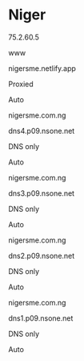 # Niger
75.2.60.5

	
	
www
	
nigersme.netlify.app
	

Proxied
	
Auto
	
		
	
nigersme.com.ng
	
dns4.p09.nsone.net
	

DNS only
	
Auto
	
		
	
nigersme.com.ng
	
dns3.p09.nsone.net
	

DNS only
	
Auto
	
		
	
nigersme.com.ng
	
dns2.p09.nsone.net
	

DNS only
	
Auto
	
		
	
nigersme.com.ng
	
dns1.p09.nsone.net
	

DNS only
	
Auto
